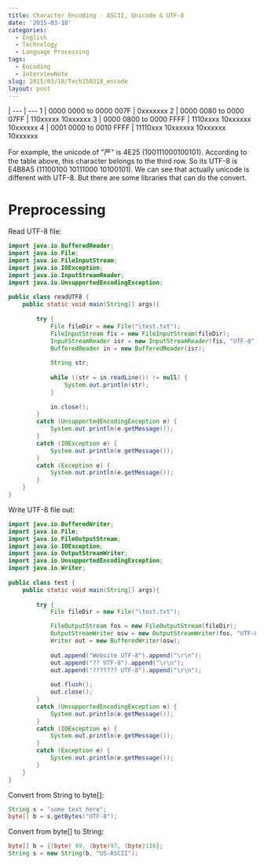```yaml
---
title: Character Encoding - ASCII, Unicode & UTF-8
date: '2015-03-18'
categories:
  - English
  - Technology
  - Language Processing
tags:
  - Encoding
  - InterviewNote
slug: 2015/03/18/Tech150318_encode
layout: post
---
```

| --- | ---
1 | 0000 0000 to 0000 007F | 0xxxxxxx
2 | 0000 0080 to 0000 07FF | 110xxxxx 10xxxxxx
3 | 0000 0800 to 0000 FFFF | 1110xxxx 10xxxxxx 10xxxxxx
4 | 0001 0000 to 0010 FFFF | 11110xxx 10xxxxxx 10xxxxxx 10xxxxxx

For example, the unicode of "严" is 4E25 (100111000100101). According to the table above, this character belongs to the third row. So its UTF-8 is E4B8A5 (11100100 10111000 10100101).
We can see that actually unicode is different with UTF-8. But there are some libraries that can do the convert.

# Preprocessing
Read UTF-8 file:
```java
import java.io.BufferedReader;
import java.io.File;
import java.io.FileInputStream;
import java.io.IOException;
import java.io.InputStreamReader;
import java.io.UnsupportedEncodingException;
 
public class readUTF8 {
    public static void main(String[] args){
 
        try {
            File fileDir = new File("\test.txt");
            FileInputStream fis = new FileInputStream(fileDir);
            InputStreamReader isr = new InputStreamReader(fis, "UTF-8");
            BufferedReader in = new BufferedReader(isr);
 
            String str;
 
            while ((str = in.readLine()) != null) {
                System.out.println(str);
            }
 
            in.close();
        } 
        catch (UnsupportedEncodingException e) {
            System.out.println(e.getMessage());
        } 
        catch (IOException e) {
            System.out.println(e.getMessage());
        }
        catch (Exception e) {
            System.out.println(e.getMessage());
        }
    }
}
```
Write UTF-8 file out:
```java
import java.io.BufferedWriter;
import java.io.File;
import java.io.FileOutputStream;
import java.io.IOException;
import java.io.OutputStreamWriter;
import java.io.UnsupportedEncodingException;
import java.io.Writer;
 
public class test {
    public static void main(String[] args){
 
        try {
            File fileDir = new File("\test.txt");

            FileOutputStream fos = new FileOutputStream(fileDir);
            OutputStreamWriter osw = new OutputStreamWriter(fos, "UTF-8");
            Writer out = new BufferedWriter(osw);
 
            out.append("Website UTF-8").append("\r\n");
            out.append("?? UTF-8").append("\r\n");
            out.append("??????? UTF-8").append("\r\n");
 
            out.flush();
            out.close();
        } 
        catch (UnsupportedEncodingException e) {
            System.out.println(e.getMessage());
        } 
        catch (IOException e) {
            System.out.println(e.getMessage());
        }
        catch (Exception e) {
            System.out.println(e.getMessage());
        } 
    }   
}
```
Convert from String to byte[]:
```java
String s = "some text here";
byte[] b = s.getBytes("UTF-8");
```
Convert from byte[] to String:
```java
byte[] b = {(byte) 99, (byte)97, (byte)116};
String s = new String(b, "US-ASCII");
```